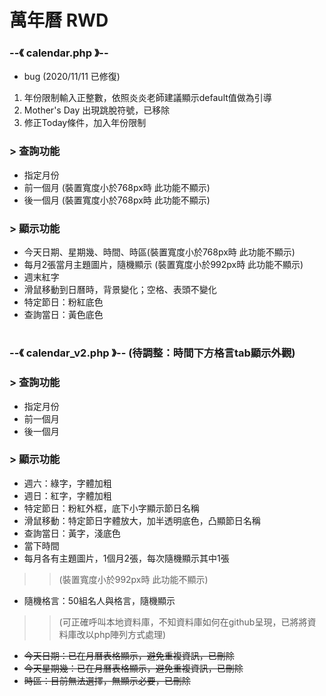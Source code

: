 # 萬年曆 RWD 
### --《 calendar.php 》--  
 - bug  (2020/11/11 已修復)
 1. 年份限制輸入正整數，依照炎炎老師建議顯示default值做為引導
 2. Mother's Day 出現跳脫符號，已移除  
 3. 修正Today條件，加入年份限制
###  > 查詢功能
 - 指定月份  
 - 前一個月 (裝置寬度小於768px時 此功能不顯示)  
 - 後一個月 (裝置寬度小於768px時 此功能不顯示)  
###  > 顯示功能
 - 今天日期、星期幾、時間、時區(裝置寬度小於768px時 此功能不顯示)
 - 每月2張當月主題圖片，隨機顯示 (裝置寬度小於992px時 此功能不顯示)
 - 週末紅字
 - 滑鼠移動到日曆時，背景變化；空格、表頭不變化
 - 特定節日：粉紅底色
 - 查詢當日：黃色底色
  
#  

### --《 calendar_v2.php 》--  (待調整：時間下方格言tab顯示外觀)
###  > 查詢功能
 - 指定月份  
 - 前一個月 
 - 後一個月 
###  > 顯示功能
 - 週六：綠字，字體加粗
 - 週日：紅字，字體加粗
 - 特定節日：粉紅外框，底下小字顯示節日名稱 
 - 滑鼠移動：特定節日字體放大，加半透明底色，凸顯節日名稱
 - 查詢當日：黃字，淺底色
 - 當下時間
 - 每月各有主題圖片，1個月2張，每次隨機顯示其中1張
  >> (裝置寬度小於992px時 此功能不顯示)
 - 隨機格言：50組名人與格言，隨機顯示
  >> (可正確呼叫本地資料庫，不知資料庫如何在github呈現，已將將資料庫改以php陣列方式處理) 
 - ~~今天日期：已在月曆表格顯示，避免重複資訊，已刪除~~
 - ~~今天星期幾：已在月曆表格顯示，避免重複資訊，已刪除~~
 - ~~時區：目前無法選擇，無顯示必要，已刪除~~
